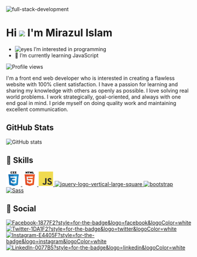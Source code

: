 <img src="https://devtechnosys.com/insights/wp-content/uploads/2021/07/full-stack-development.gif" alt="full-stack-development">

# Hi <img width="50" src="https://raw.githubusercontent.com/NoobMahbub/NoobMahbub/6183b40a51db4f4d49757634dd08a974f0d0e84c/Wave.gif"> I'm Mirazul Islam

- <img width="20" src="https://d3qhp42p4neron.cloudfront.net/ARCHIVE/animated/3.0/GIF/512/eyes.gif?Expires=1652821409&Signature=Hq5eq0kwMYSuRJ7n9t1KuYPGJm~aDlN0GdxcfeNpvV8qA9usxWl2VtBxvKZQWCGAkffpJqmkJ8hlI1AjPbS6mPESfiI5L6U4e3-a5VFjhL6RyN1KAJ~T3JWk-aexvHhGDpdJ6HuQRuVY9siUv4xiHAqAY8fpYINngzBcuIj7N7nWgMd8gR8P~AS1giajtCaJjeOYkwF6Ex8GNd1sFCZIP3VGD7ADrB4m8UsdFyJMZTp3k4hBkO3gLYH6KoMsk-m1pJAIdRi94-CS7oE-sTaiK~pWhzPuWzvcRB9ooGFYZwkaxaQdeJgXx2-PEbYN9pXOLLmuYeHFgyei1A8M6l6ICQ__&Key-Pair-Id=APKAIRGCVGOY7DOKYTJA" alt="eyes"> I’m interested in programming
- 🌱 I’m currently learning JavaScript 

![Profile views](https://gpvc.arturio.dev/mirazulislamgit)

<p>
I'm a front end web developer who is interested in creating a flawless website with 100% client satisfaction. I have a passion for learning and sharing my knowledge with others as openly as possible. I love solving real world problems. I work strategically, goal-oriented, and always with one end goal in mind. I pride myself on doing quality work and maintaining excellent communication.
</p>

## GitHub Stats
![GitHub stats](https://github-readme-stats.vercel.app/api?username=mirazulislamgit&theme=radical&show_icons=true)


## 🚀 Skills
<p align="left"> <a href="https://www.w3schools.com/css/" target="_blank" rel="noreferrer"> <img src="https://raw.githubusercontent.com/devicons/devicon/master/icons/css3/css3-original-wordmark.svg" alt="css3" width="40" height="40"/> </a> <a href="https://www.w3.org/html/" target="_blank" rel="noreferrer"> <img src="https://raw.githubusercontent.com/devicons/devicon/master/icons/html5/html5-original-wordmark.svg" alt="html5" width="40" height="40"/> </a> <a href="https://developer.mozilla.org/en-US/docs/Web/JavaScript" target="_blank" rel="noreferrer"> <img src="https://raw.githubusercontent.com/devicons/devicon/master/icons/javascript/javascript-original.svg" alt="javascript" width="40" height="40"/> </a> <a href="https://jquery.com/" target="_blank" rel="noreferrer"> <img src="https://i.ibb.co/VDvL4CR/download.jpg" alt="jquery-logo-vertical-large-square" width="40" height="40"/> </a> <a href="https://getbootstrap.com/" target="_blank" rel="noreferrer"> <img src="https://i.ibb.co/X2tmWjz/bootstrap.png" alt="bootstrap" width="40" height="40"/> </a> 
</a> <a href="https://sass-lang.com/" target="_blank" rel="noreferrer"> <img src="https://cdn-icons-png.flaticon.com/512/919/919831.png" alt="Sass" width="40" height="40"/> </a> </p>




## 👨 Social

<p align="left">
  <a href="https://www.facebook.com/mirazulislam.me/">
    <img width="80" src="https://img.shields.io/badge/Facebook-1877F2?style=for-the-badge&logo=facebook&logoColor=white" alt="Facebook-1877F2?style=for-the-badge&logo=facebook&logoColor=white" border="0">
  </a>
  
   <a href="https://twitter.com/MirazulIslam_me">
    <img width="80" src="https://img.shields.io/badge/Twitter-1DA1F2?style=for-the-badge&logo=twitter&logoColor=white" alt="Twitter-1DA1F2?style=for-the-badge&logo=twitter&logoColor=white" border="0">
  </a>
  
  <a href="https://www.instagram.com/mirazulislam.me/">
    <img width="80" src="https://img.shields.io/badge/Instagram-E4405F?style=for-the-badge&logo=instagram&logoColor=white" alt="Instagram-E4405F?style=for-the-badge&logo=instagram&logoColor=white" border="0">
  </a>
  
  <a href="https://www.linkedin.com/in/mirajul-islam-666245237/">
    <img width="80" src="https://img.shields.io/badge/LinkedIn-0077B5?style=for-the-badge&logo=linkedin&logoColor=white" alt="LinkedIn-0077B5?style=for-the-badge&logo=linkedin&logoColor=white" border="0">
  </a>
    
</p>  
